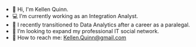 - 👋 Hi, I'm Kellen Quinn. 
- :computer: I’m currently working as an Integration Analyst. 
- 🌱 I recently transitioned to Data Analytics after a career as a paralegal.
- 👯 I’m looking to expand my professional IT social network. 
- :incoming_envelope: How to reach me: Kellen.Quinn@gmail.com
